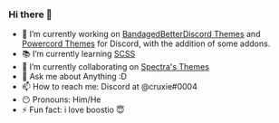 ### Hi there 👋

- :wrench: I’m currently working on [BandagedBetterDiscord Themes](https://github.com/xcruxiex/BBDThemes) and [Powercord Themes](https://github.com/xcruxiex/PowercordThemes) for Discord, with the addition of some addons.
- :books: I’m currently learning [SCSS](https://sass-lang.com/documentation/syntax)
- :walking: I’m currently collaborating on [Spectra's Themes](https://github.com/codedotspectra/themes)
- 💬 Ask me about Anything :D
- 📫 How to reach me: Discord at @cruxie#0004
- :no_mouth: Pronouns: Him/He
- ⚡ Fun fact: i love boostio :innocent:
